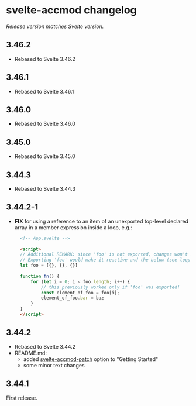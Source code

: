# svelte-accmod changelog
*Release version matches Svelte version.*

## 3.46.2

- Rebased to Svelte 3.46.2

## 3.46.1

- Rebased to Svelte 3.46.1

## 3.46.0

- Rebased to Svelte 3.46.0

## 3.45.0

- Rebased to Svelte 3.45.0

## 3.44.3

- Rebased to Svelte 3.44.3

## 3.44.2-1

- **FIX**  for using a reference to an item of an unexported top-level declared array in a member expression inside a loop, e.g.:
  ```html
	<!-- App.svelte -->
	
    <script>
    // Additional REMARK: since 'foo' is not exported, changes won't be reactive.
    // Exporting 'foo' would make it reactive and the below (see loop) would work without the current fix.
    let foo = [{}, {}, {}]
	
    function fn() {    
        for (let i = 0; i < foo.length; i++) {
            // this previously worked only if 'foo' was exported!
            const element_of_foo = foo[i];
            element_of_foo.bar = baz
        } 
    }
    </script>
  ```

## 3.44.2

- Rebased to Svelte 3.44.2
- README.md:
  - added [svelte-accmod-patch](https://github.com/vatro/svelte-accmod-patch) option to "Getting Started"
  - some minor text changes

## 3.44.1

First release.

